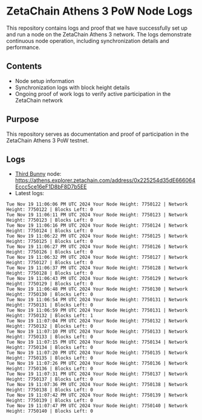 # ZetaChain Athens 3 PoW Node Logs
This repository contains logs and proof that we have successfully set up and run a node on the ZetaChain Athens 3 network. The logs demonstrate continuous node operation, including synchronization details and performance.

## Contents
- Node setup information
- Synchronization logs with block height details
- Ongoing proof of work logs to verify active participation in the ZetaChain network

## Purpose
This repository serves as documentation and proof of participation in the ZetaChain Athens 3 PoW testnet.

## Logs

- [Third Bunny](https://thirdbunny.xyz/) node: https://athens.explorer.zetachain.com/address/0x225254d35dE666064Eccc5ce16eF1D8bF8D7b5EE
- Latest logs:
```
Tue Nov 19 11:06:06 PM UTC 2024 Your Node Height: 7750122 | Network Height: 7750122 | Blocks Left: 0
Tue Nov 19 11:06:11 PM UTC 2024 Your Node Height: 7750123 | Network Height: 7750123 | Blocks Left: 0
Tue Nov 19 11:06:16 PM UTC 2024 Your Node Height: 7750124 | Network Height: 7750124 | Blocks Left: 0
Tue Nov 19 11:06:22 PM UTC 2024 Your Node Height: 7750125 | Network Height: 7750125 | Blocks Left: 0
Tue Nov 19 11:06:27 PM UTC 2024 Your Node Height: 7750126 | Network Height: 7750126 | Blocks Left: 0
Tue Nov 19 11:06:32 PM UTC 2024 Your Node Height: 7750127 | Network Height: 7750127 | Blocks Left: 0
Tue Nov 19 11:06:37 PM UTC 2024 Your Node Height: 7750128 | Network Height: 7750128 | Blocks Left: 0
Tue Nov 19 11:06:43 PM UTC 2024 Your Node Height: 7750129 | Network Height: 7750129 | Blocks Left: 0
Tue Nov 19 11:06:48 PM UTC 2024 Your Node Height: 7750130 | Network Height: 7750130 | Blocks Left: 0
Tue Nov 19 11:06:54 PM UTC 2024 Your Node Height: 7750131 | Network Height: 7750131 | Blocks Left: 0
Tue Nov 19 11:06:59 PM UTC 2024 Your Node Height: 7750131 | Network Height: 7750132 | Blocks Left: 1
Tue Nov 19 11:07:04 PM UTC 2024 Your Node Height: 7750132 | Network Height: 7750132 | Blocks Left: 0
Tue Nov 19 11:07:10 PM UTC 2024 Your Node Height: 7750133 | Network Height: 7750133 | Blocks Left: 0
Tue Nov 19 11:07:15 PM UTC 2024 Your Node Height: 7750134 | Network Height: 7750134 | Blocks Left: 0
Tue Nov 19 11:07:20 PM UTC 2024 Your Node Height: 7750135 | Network Height: 7750135 | Blocks Left: 0
Tue Nov 19 11:07:26 PM UTC 2024 Your Node Height: 7750136 | Network Height: 7750136 | Blocks Left: 0
Tue Nov 19 11:07:31 PM UTC 2024 Your Node Height: 7750137 | Network Height: 7750137 | Blocks Left: 0
Tue Nov 19 11:07:36 PM UTC 2024 Your Node Height: 7750138 | Network Height: 7750138 | Blocks Left: 0
Tue Nov 19 11:07:42 PM UTC 2024 Your Node Height: 7750139 | Network Height: 7750139 | Blocks Left: 0
Tue Nov 19 11:07:47 PM UTC 2024 Your Node Height: 7750140 | Network Height: 7750140 | Blocks Left: 0
```
